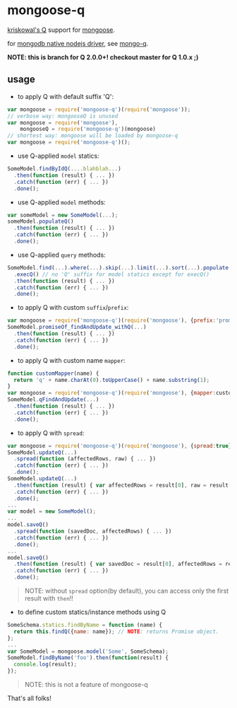 mongoose-q
==========

[kriskowal's Q](http://documentup.com/kriskowal/q/) support for [mongoose](http://mongoosejs.com).

for [mongodb native nodejs driver](http://mongodb.github.io/node-mongodb-native/), see [mongo-q](http://github.com/iolo/mongo-q).

**NOTE: this is branch for Q 2.0.0+! checkout master for Q 1.0.x ;)**

usage
-----

* to apply Q with default suffix 'Q':

```javascript
var mongoose = require('mongoose-q')(require('mongoose'));
// verbose way: mongooseQ is unused
var mongoose = require('mongoose'),
    mongooseQ = require('mongoose-q')(mongoose)
// shortest way: mongoose will be loaded by mongoose-q
var mongoose = require('mongoose-q')();
```

* use Q-applied `model` statics:

```javascript
SomeModel.findByIdQ(....blahblah...)
  .then(function (result) { ... })
  .catch(function (err) { ... })
  .done();
```

* use Q-applied `model` methods:

```javascript
var someModel = new SomeModel(...);
someModel.populateQ()
  .then(function (result) { ... })
  .catch(function (err) { ... })
  .done();
```

* use Q-applied `query` methods:

```javascript
SomeModel.find(...).where(...).skip(...).limit(...).sort(...).populate(...)
  .execQ() // no 'Q' suffix for model statics except for execQ()
  .then(function (result) { ... })
  .catch(function (err) { ... })
  .done();
```

* to apply Q with custom `suffix`/`prefix`:

```javascript
var mongoose = require('mongoose-q')(require('mongoose'), {prefix:'promiseOf_', suffix:'_withQ'});
SomeModel.promiseOf_findAndUpdate_withQ(...)
  .then(function (result) { ... })
  .catch(function (err) { ... })
  .done();
```

* to apply Q with custom name `mapper`:

```javascript
function customMapper(name) {
  return 'q' + name.charAt(0).toUpperCase() + name.substring(1);
}
var mongoose = require('mongoose-q')(require('mongoose'), {mapper:customMapper});
SomeModel.qFindAndUpdate(...)
  .then(function (result) { ... })
  .catch(function (err) { ... })
  .done();
```

* to apply Q with `spread`:

```javascript
var mongoose = require('mongoose-q')(require('mongoose'), {spread:true});
SomeModel.updateQ(...)
  .spread(function (affectedRows, raw) { ... })
  .catch(function (err) { ... })
  .done();
SomeModel.updateQ(...)
  .then(function (result) { var affectedRows = result[0], raw = result[1]; ... })
  .catch(function (err) { ... })
  .done();
...
var model = new SomeModel();
...
model.saveQ()
  .spread(function (savedDoc, affectedRows) { ... })
  .catch(function (err) { ... })
  .done();
...
model.saveQ()
  .then(function (result) { var savedDoc = result[0], affectedRows = result[1]; ... })
  .catch(function (err) { ... })
  .done();
```
> NOTE: without `spread` option(by default), you can access only the first result with `then`!!

* to define custom statics/instance methods using Q

```javascript
SomeSchema.statics.findByName = function (name) {
  return this.findQ({name: name}); // NOTE: returns Promise object.
};
...
var SomeModel = mongoose.model('Some', SomeSchema);
SomeModel.findByName('foo').then(function(result) {
  console.log(result);
});
```
> NOTE: this is not a feature of mongoose-q

That's all folks!
